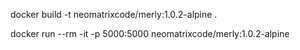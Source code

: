 

docker build -t neomatrixcode/merly:1.0.2-alpine .

docker run --rm -it -p 5000:5000 neomatrixcode/merly:1.0.2-alpine